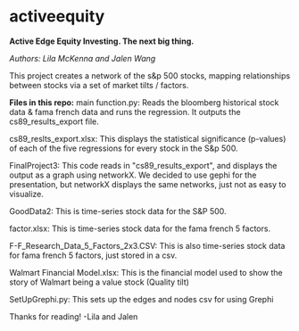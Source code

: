 # activeequity
**Active Edge Equity Investing. The next big thing.**

*Authors: Lila McKenna and Jalen Wang*

This project creates a network of the s&p 500 stocks, mapping relationships between stocks via a set of market tilts / factors.

**Files in this repo:**
main function.py: Reads the bloomberg historical stock data & fama french data and runs the regression. It outputs the cs89_results_export file. 

cs89_reslts_export.xlsx:
This displays the statistical significance (p-values) of each of the five regressions for every stock in the S&p 500. 

FinalProject3: 
This code reads in "cs89_results_export", and displays the output as a graph using networkX.
We decided to use gephi for the presentation, but networkX displays the same networks, just not as easy to visualize. 

GoodData2: 
This is time-series stock data for the S&P 500. 

factor.xlsx:
This is time-series stock data for the fama french 5 factors. 

F-F_Research_Data_5_Factors_2x3.CSV:
This is also time-series stock data for fama french 5 factors, just stored in a csv. 

Walmart Financial Model.xlsx:
This is the financial model used to show the story of Walmart being a value stock (Quality tilt)

SetUpGrephi.py:
This sets up the edges and nodes csv for using Grephi 



Thanks for reading! 
-Lila and Jalen 
